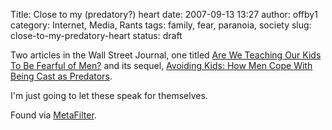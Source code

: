 Title: Close to my (predatory?) heart
date: 2007-09-13 13:27
author: offby1
category: Internet, Media, Rants
tags: family, fear, paranoia, society
slug: close-to-my-predatory-heart
status: draft

Two articles in the Wall Street Journal, one titled [Are We Teaching Our Kids To Be Fearful of Men?](<http://online.wsj.com/article/SB118782905698506010.html?mod=Moving-On>) and its sequel, [Avoiding Kids: How Men Cope With Being Cast as Predators](<http://online.wsj.com/public/article/SB118903209653018615.html>).

I'm just going to let these speak for themselves.

Found via [MetaFilter](http://www.metafilter.com/64673/Avoiding-Kids-How-Men-Cope-With-Being-Cast-as-Predators).
